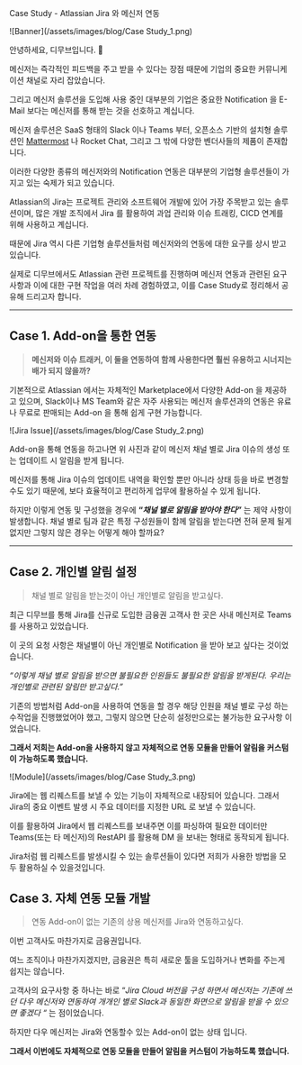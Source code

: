 Case Study - Atlassian Jira 와 메신저 연동

![Banner](/assets/images/blog/Case Study_1.png)

안녕하세요, 디무브입니다. 🎈

메신저는 즉각적인 피드백을 주고 받을 수 있다는 장점 때문에 기업의 중요한 커뮤니케이션 채널로 자리 잡았습니다. 

그리고 메신저 솔루션을 도입해 사용 중인 대부분의 기업은 중요한 Notification 을 E-Mail 보다는 메신저를 통해 받는 것을 선호하고 계십니다.

메신저 솔루션은 SaaS 형태의 Slack 이나 Teams 부터, 오픈소스 기반의 설치형 솔루션인 [Mattermost](http://dmove.co.kr/products/mattermost) 나 Rocket Chat, 그리고 그 밖에 다양한 벤더사들의 제품이 존재합니다. 

이러한 다양한 종류의 메신저와의 Notification 연동은 대부분의 기업형 솔루션들이 가지고 있는 숙제가 되고 있습니다.

Atlassian의 Jira는 프로젝트 관리와 소프트웨어 개발에 있어 가장 주목받고 있는 솔루션이며, 많은 개발 조직에서 Jira 를 활용하여 과업 관리와 이슈 트래킹, CICD 연계를 위해 사용하고 계십니다. 

때문에 Jira 역시 다른 기업형 솔루션들처럼 메신저와의 연동에 대한 요구를 상시 받고 있습니다. 

실제로 디무브에서도 Atlassian 관련 프로젝트를 진행하며 메신저 연동과 관련된 요구사항과 이에 대한 구현 작업을 여러 차례 경험하였고, 이를 Case Study로 정리해서 공유해 드리고자 합니다. 

---
## Case 1. Add-on을 통한 연동 

> **메신저와 이슈 트래커, 이 둘을 연동하여 함께 사용한다면 훨씬 유용하고 시너지는 배가 되지 않을까?**

기본적으로 Atlassian 에서는 자체적인 Marketplace에서 다양한 Add-on 을 제공하고 있으며, Slack이나 MS Team와 같은 자주 사용되는 메신저 솔루션과의 연동은 유료나 무료로 판매되는 Add-on 을 통해 쉽게 구현 가능합니다.

![Jira Issue](/assets/images/blog/Case Study_2.png)

Add-on을 통해 연동을 하고나면 위 사진과 같이 메신저 채널 별로 Jira 이슈의 생성 또는 업데이트 시 알림을 받게 됩니다.  

메신저를 통해 Jira 이슈의 업데이트 내역을 확인할 뿐만 아니라 상태 등을 바로 변경할 수도 있기 때문에, 보다 효율적이고 편리하게 업무에 활용하실 수 있게 됩니다. 

하지만 이렇게 연동 및 구성했을 경우에 **“**_**채널 별로 알림을 받아야 한다”**_ 는 제약 사항이 발생합니다. 
채널 별로 팀과 같은 특정 구성원들이 함께 알림을 받는다면 전혀 문제 될게 없지만 그렇지 않은 경우는 어떻게 해야 할까요? 

---

## Case 2. 개인별 알림 설정

> 채널 별로 알림을 받는것이 아닌 개인별로 알림을 받고싶다.

최근 디무브를 통해 Jira를 신규로 도입한 금융권 고객사 한 곳은 사내 메신저로 Teams를 사용하고 있었습니다. 

이 곳의 요청 사항은 채널별이 아닌 개인별로 Notification 을 받아 보고 싶다는 것이었습니다.

_“이렇게 채널 별로 알림을 받으면 불필요한 인원들도 불필요한 알림을 받게된다. 우리는 개인별로 관련된 알림만 받고싶다.”_

기존의 방법처럼 Add-on을 사용하여 연동을 할 경우 해당 인원을 채널 별로 구성 하는 수작업을 진행했었어야 했고, 그렇지 않으면 단순히 설정만으로는 불가능한 요구사항 이었습니다. 

**그래서 저희는 Add-on을 사용하지 않고 자체적으로 연동 모듈을 만들어 알림을 커스텀이 가능하도록 했습니다.**

![Module](/assets/images/blog/Case Study_3.png)

Jira에는 웹 리퀘스트를 보낼 수 있는 기능이 자체적으로 내장되어 있습니다. 그래서 Jira의 중요 이벤트 발생 시 주요 데이터를 지정한 URL 로 보낼 수 있습니다. 

이를 활용하여 Jira에서 웹 리퀘스트를 보내주면 이를 파싱하여 필요한 데이터만 Teams(또는 타 메신저)의 RestAPI 를 활용해 DM 을 보내는 형태로 동작되게 됩니다.

Jira처럼 웹 리퀘스트를 발생시킬 수 있는 솔루션들이 있다면 저희가 사용한 방법을 모두 활용하실 수 있을것입니다.

## Case 3. 자체 연동 모듈 개발 

> 연동 Add-on이 없는 기존의 상용 메신저를 Jira와 연동하고싶다.

이번 고객사도 마찬가지로 금융권입니다. 

여느 조직이나 마찬가지겠지만, 금융권은 특히 새로운 툴을 도입하거나 변화를 주는게 쉽지는 않습니다.  

 고객사의 요구사항 중 하나는 바로 “_Jira Cloud 버전을 구성 하면서 메신저는 기존에 쓰던 다우 메신저와 연동하여 개개인 별로 Slack과 동일한 화면으로 알림을 받을 수 있으면 좋겠다 “_ 는 점이었습니다.  

하지만 다우 메신저는 Jira와 연동할수 있는 Add-on이 없는 상태 입니다. 

**그래서 이번에도 자체적으로 연동 모듈을 만들어 알림을 커스텀이 가능하도록 했습니다.**
<!--stackedit_data:
eyJoaXN0b3J5IjpbLTk1NTE2NzQyMSwtMTMyMDYxMTIyMSwtMT
UxNzkxMzUzOCwtMjAyMzQzODMxMywxMDc2NTMwMTk4LDEwNzUx
NDM5NDhdfQ==
-->